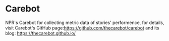 # Carebot
NPR's Carebot for collecting metric data of stories' performence, for details, visit Carebot's GitHub page:https://github.com/thecarebot/carebot and its blog: https://thecarebot.github.io/
